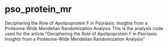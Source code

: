 # pso_protein_mr
Deciphering the Role of Apolipoprotein F in Psoriasis: Insights from a Proteome-Wide Mendelian Randomization Analysis
This is the analysis code used for the article "Deciphering the Role of Apolipoprotein F in Psoriasis: Insights from a Proteome-Wide Mendelian Randomization Analysis"
